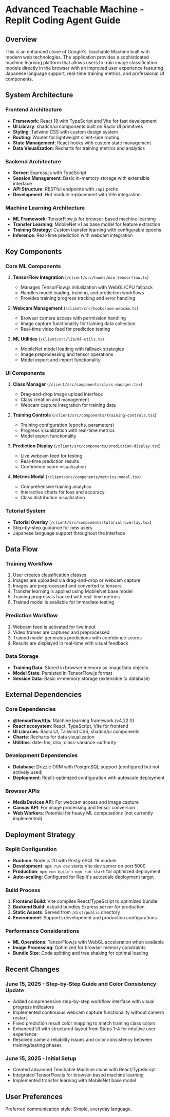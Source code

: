 # Advanced Teachable Machine - Replit Coding Agent Guide

## Overview

This is an enhanced clone of Google's Teachable Machine built with modern web technologies. The application provides a sophisticated machine learning platform that allows users to train image classification models directly in the browser with an improved user experience featuring Japanese language support, real-time training metrics, and professional UI components.

## System Architecture

### Frontend Architecture
- **Framework**: React 18 with TypeScript and Vite for fast development
- **UI Library**: shadcn/ui components built on Radix UI primitives
- **Styling**: Tailwind CSS with custom design system
- **Routing**: Wouter for lightweight client-side routing
- **State Management**: React hooks with custom state management
- **Data Visualization**: Recharts for training metrics and analytics

### Backend Architecture
- **Server**: Express.js with TypeScript
- **Session Management**: Basic in-memory storage with extensible interface
- **API Structure**: RESTful endpoints with `/api` prefix
- **Development**: Hot module replacement with Vite integration

### Machine Learning Architecture
- **ML Framework**: TensorFlow.js for browser-based machine learning
- **Transfer Learning**: MobileNet v1 as base model for feature extraction
- **Training Strategy**: Custom transfer learning with configurable epochs
- **Inference**: Real-time prediction with webcam integration

## Key Components

### Core ML Components
1. **TensorFlow Integration** (`/client/src/hooks/use-tensorflow.ts`)
   - Manages TensorFlow.js initialization with WebGL/CPU fallback
   - Handles model loading, training, and prediction workflows
   - Provides training progress tracking and error handling

2. **Webcam Management** (`/client/src/hooks/use-webcam.ts`)
   - Browser camera access with permission handling
   - Image capture functionality for training data collection
   - Real-time video feed for prediction testing

3. **ML Utilities** (`/client/src/lib/ml-utils.ts`)
   - MobileNet model loading with fallback strategies
   - Image preprocessing and tensor operations
   - Model export and import functionality

### UI Components
1. **Class Manager** (`/client/src/components/class-manager.tsx`)
   - Drag-and-drop image upload interface
   - Class creation and management
   - Webcam capture integration for training data

2. **Training Controls** (`/client/src/components/training-controls.tsx`)
   - Training configuration (epochs, parameters)
   - Progress visualization with real-time metrics
   - Model export functionality

3. **Prediction Display** (`/client/src/components/prediction-display.tsx`)
   - Live webcam feed for testing
   - Real-time prediction results
   - Confidence score visualization

4. **Metrics Modal** (`/client/src/components/metrics-modal.tsx`)
   - Comprehensive training analytics
   - Interactive charts for loss and accuracy
   - Class distribution visualization

### Tutorial System
- **Tutorial Overlay** (`/client/src/components/tutorial-overlay.tsx`)
- Step-by-step guidance for new users
- Japanese language support throughout the interface

## Data Flow

### Training Workflow
1. User creates classification classes
2. Images are uploaded via drag-and-drop or webcam capture
3. Images are preprocessed and converted to tensors
4. Transfer learning is applied using MobileNet base model
5. Training progress is tracked with real-time metrics
6. Trained model is available for immediate testing

### Prediction Workflow
1. Webcam feed is activated for live input
2. Video frames are captured and preprocessed
3. Trained model generates predictions with confidence scores
4. Results are displayed in real-time with visual feedback

### Data Storage
- **Training Data**: Stored in browser memory as ImageData objects
- **Model State**: Persisted in TensorFlow.js format
- **Session Data**: Basic in-memory storage (extensible to database)

## External Dependencies

### Core Dependencies
- **@tensorflow/tfjs**: Machine learning framework (v4.22.0)
- **React ecosystem**: React, TypeScript, Vite for frontend
- **UI Libraries**: Radix UI, Tailwind CSS, shadcn/ui components
- **Charts**: Recharts for data visualization
- **Utilities**: date-fns, clsx, class-variance-authority

### Development Dependencies
- **Database**: Drizzle ORM with PostgreSQL support (configured but not actively used)
- **Deployment**: Replit-optimized configuration with autoscale deployment

### Browser APIs
- **MediaDevices API**: For webcam access and image capture
- **Canvas API**: For image processing and tensor conversion
- **Web Workers**: Potential for heavy ML computations (not currently implemented)

## Deployment Strategy

### Replit Configuration
- **Runtime**: Node.js 20 with PostgreSQL 16 module
- **Development**: `npm run dev` starts Vite dev server on port 5000
- **Production**: `npm run build` + `npm run start` for optimized deployment
- **Auto-scaling**: Configured for Replit's autoscale deployment target

### Build Process
1. **Frontend Build**: Vite compiles React/TypeScript to optimized bundle
2. **Backend Build**: esbuild bundles Express server for production
3. **Static Assets**: Served from `/dist/public` directory
4. **Environment**: Supports development and production configurations

### Performance Considerations
- **ML Operations**: TensorFlow.js with WebGL acceleration when available
- **Image Processing**: Optimized for browser memory constraints
- **Bundle Size**: Code splitting and tree shaking for optimal loading

## Recent Changes

### June 15, 2025 - Step-by-Step Guide and Color Consistency Update
- Added comprehensive step-by-step workflow interface with visual progress indicators
- Implemented continuous webcam capture functionality without camera restart
- Fixed prediction result color mapping to match training class colors
- Enhanced UI with structured layout from Steps 1-4 for intuitive user experience
- Resolved camera reliability issues and color consistency between training/testing phases

### June 15, 2025 - Initial Setup
- Created advanced Teachable Machine clone with React/TypeScript
- Integrated TensorFlow.js for browser-based machine learning
- Implemented transfer learning with MobileNet base model

## User Preferences

Preferred communication style: Simple, everyday language.